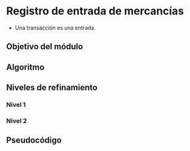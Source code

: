 # Registro de entrada de mercancías
- Una transacción es una entrada.

## Objetivo del módulo

## Algoritmo

## Niveles de refinamiento 

### Nivel 1
### Nivel 2

## Pseudocódigo
